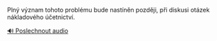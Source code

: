 
Plný význam tohoto problému bude nastíněn později, při diskusi otázek nákladového účetnictví.

[🔊 Poslechnout audio](/data/7-paragraphs/audio/chapter_32/para_004-Pln-vznam-tohoto-problmu-bude-nastnn-pozdji.mp3)
